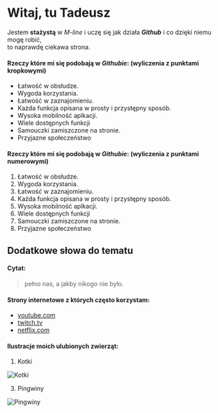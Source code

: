 # Witaj, tu Tadeusz #

Jestem **stażystą** w _M-line_ i uczę się jak działa ***Github*** i co dzięki niemu mogę robić,  
to naprawdę ciekawa strona.

#### Rzeczy które mi się podobają w ***Githubie***:  (wyliczenia z punktami kropkowymi)
* Łatwość w obsłudze.
* Wygoda korzystania.
* Łatwość w zaznajomieniu.
* Każda funkcja opisana w prosty i przystępny sposób.
* Wysoka mobilność aplkacji.
* Wiele dostępnych funkcji
* Samouczki zamiszczone na stronie.
* Przyjazne społeczeństwo

#### Rzeczy które mi się podobają w ***Githubie***:  (wyliczenia z punktami numerowymi)
1. Łatwość w obsłudze.
2. Wygoda korzystania.
3. Łatwość w zaznajomieniu.
4. Każda funkcja opisana w prosty i przystępny sposób.
5. Wysoka mobilność aplkacji.
6. Wiele dostępnych funkcji
7. Samouczki zamiszczone na stronie.
8. Przyjazne społeczeństwo

Dodatkowe słowa do tematu
-----------
#### Cytat:
>pełno nas, a jakby nikogo nie było.


#### **Strony internetowe** z których często korzystam:
* [youtube.com](https://www.youtube.com "YouTube")
* [twitch.tv](https://www.twitch.tv/ "Twitch")
* [netflix.com](https://www.netflix.com/ "Netflix")

#### Ilustracje moich ulubionych zwierząt:
1. Kotki

![Kotki](https://kakadu.pl/blog/wp-content/uploads/2014/06/pielegnacja-i-zywienie-kotki-w-ciazy.jpg "Kocurek")

3. Pingwiny

![Pingwiny](https://media.istockphoto.com/id/510538701/tr/foto%C4%9Fraf/rockhopper-penguin-looks-directly-at-camera.jpg?s=170667a&w=0&k=20&c=wzCftGRPLt4X3Xw5JVkeHLshQI17wjsDwRE-cxu4Ywk= "Pingwin")

